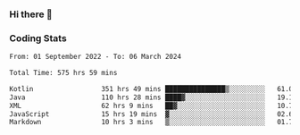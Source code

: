 ### Hi there 👋

<!--
**Girrafeec/girrafeec** is a ✨ _special_ ✨ repository because its `README.md` (this file) appears on your GitHub profile.

Here are some ideas to get you started:

- 🔭 I’m currently working on ...
- 🌱 I’m currently learning ...
- 👯 I’m looking to collaborate on ...
- 🤔 I’m looking for help with ...
- 💬 Ask me about ...
- 📫 How to reach me: ...
- 😄 Pronouns: ...
- ⚡ Fun fact: ...
-->

### Coding Stats
<!--START_SECTION:waka-->

```txt
From: 01 September 2022 - To: 06 March 2024

Total Time: 575 hrs 59 mins

Kotlin                 351 hrs 49 mins ███████████████▒░░░░░░░░░   61.08 %
Java                   110 hrs 28 mins ████▓░░░░░░░░░░░░░░░░░░░░   19.18 %
XML                    62 hrs 9 mins   ██▓░░░░░░░░░░░░░░░░░░░░░░   10.79 %
JavaScript             15 hrs 19 mins  ▓░░░░░░░░░░░░░░░░░░░░░░░░   02.66 %
Markdown               10 hrs 3 mins   ▒░░░░░░░░░░░░░░░░░░░░░░░░   01.75 %
```

<!--END_SECTION:waka-->
